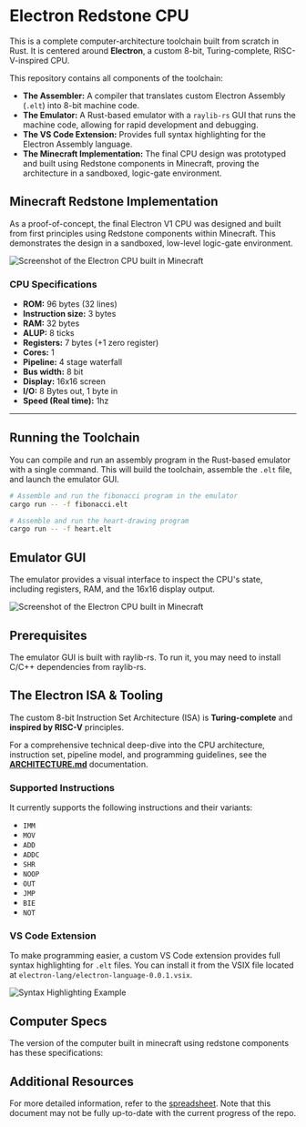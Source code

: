 # Electron Redstone CPU

This is a complete computer-architecture toolchain built from scratch in Rust. It is centered around **Electron**, a custom 8-bit, Turing-complete, RISC-V-inspired CPU.

This repository contains all components of the toolchain:

* **The Assembler:** A compiler that translates custom Electron Assembly (`.elt`) into 8-bit machine code.
* **The Emulator:** A Rust-based emulator with a `raylib-rs` GUI that runs the machine code, allowing for rapid development and debugging.
* **The VS Code Extension:** Provides full syntax highlighting for the Electron Assembly language.
* **The Minecraft Implementation:** The final CPU design was prototyped and built using Redstone components in Minecraft, proving the architecture in a sandboxed, logic-gate environment.

## Minecraft Redstone Implementation

As a proof-of-concept, the final Electron V1 CPU was designed and built from first principles using Redstone components within Minecraft. This demonstrates the design in a sandboxed, low-level logic-gate environment.

![Screenshot of the Electron CPU built in Minecraft](minecraft.png)

### CPU Specifications
* **ROM:** 96 bytes (32 lines)
* **Instruction size:** 3 bytes
* **RAM:** 32 bytes
* **ALUP:** 8 ticks
* **Registers:** 7 bytes (+1 zero register)
* **Cores:** 1
* **Pipeline:** 4 stage waterfall
* **Bus width:** 8 bit
* **Display:** 16x16 screen
* **I/O:** 8 Bytes out, 1 byte in
* **Speed (Real time):** 1hz

---

## Running the Toolchain

You can compile and run an assembly program in the Rust-based emulator with a single command. This will build the toolchain, assemble the `.elt` file, and launch the emulator GUI.

```sh
# Assemble and run the fibonacci program in the emulator
cargo run -- -f fibonacci.elt

# Assemble and run the heart-drawing program
cargo run -- -f heart.elt
```

## Emulator GUI

The emulator provides a visual interface to inspect the CPU's state, including registers, RAM, and the 16x16 display output.

![Screenshot of the Electron CPU built in Minecraft](gui.png)

## Prerequisites

The emulator GUI is built with raylib-rs. To run it, you may need to install C/C++ dependencies from raylib-rs.

## The Electron ISA & Tooling

The custom 8-bit Instruction Set Architecture (ISA) is **Turing-complete** and **inspired by RISC-V** principles.

For a comprehensive technical deep-dive into the CPU architecture, instruction set, pipeline model, and programming guidelines, see the [**ARCHITECTURE.md**](ARCHITECTURE.md) documentation.

### Supported Instructions
It currently supports the following instructions and their variants:

- `IMM`
- `MOV`
- `ADD`
- `ADDC`
- `SHR`
- `NOOP`
- `OUT`
- `JMP`
- `BIE`
- `NOT`

### VS Code Extension
To make programming easier, a custom VS Code extension provides full syntax highlighting for `.elt` files. You can install it from the VSIX file located at `electron-lang/electron-language-0.0.1.vsix`.

![Syntax Highlighting Example](https://github.com/user-attachments/assets/a1841e33-3296-4aee-bc1d-d63cdf80b4d8)

## Computer Specs

The version of the computer built in minecraft using redstone components has these specifications:

## Additional Resources

For more detailed information, refer to the [spreadsheet](https://docs.google.com/spreadsheets/d/1BrFaLE5tVunBa1GLoMH4RvVh4GXqqtaN3Qv29scvfyQ/edit?usp=sharing). Note that this document may not be fully up-to-date with the current progress of the repo.
